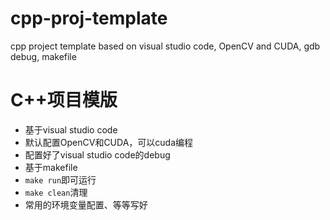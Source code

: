 # cpp-proj-template
cpp project template based on visual studio code, OpenCV and CUDA, gdb debug, makefile

# C++项目模版
- 基于visual studio code
- 默认配置OpenCV和CUDA，可以cuda编程
- 配置好了visual studio code的debug
- 基于makefile
- `make run`即可运行
- `make clean`清理
- 常用的环境变量配置、等等写好